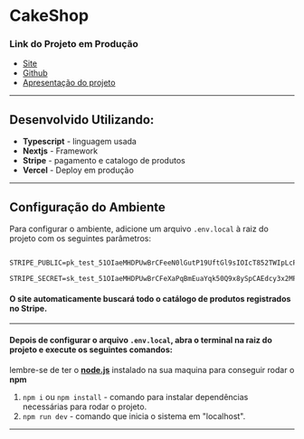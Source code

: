 


# CakeShop
### Link do Projeto em Produção

- [Site](https://cupcake-shop-psi.vercel.app)
- [Github](https://github.com/Jef1-Dev/cupcake)
- [Apresentação do projeto](https://youtu.be/cwgiwhn6xSk)







---
## Desenvolvido Utilizando:
- **Typescript** - linguagem usada
- **Nextjs** - Framework 
- **Stripe** - pagamento e catalogo de produtos
- **Vercel** - Deploy em produção



---
## Configuração do Ambiente
Para configurar o ambiente, adicione um arquivo `.env.local` à raiz do projeto com os seguintes parâmetros:

``` plaintext
    STRIPE_PUBLIC=pk_test_51OIaeMHDPUwBrCFeeN0lGutP19UftGl9sIOIcT852TWIpLcPLSJWKEGwrCG0J3ZnNvhBjjiXcYVffczFgM1ZqSfP00oHL9Qyri
    STRIPE_SECRET=sk_test_51OIaeMHDPUwBrCFeXaPqBmEuaYqk50Q9x8ySpCAEdcy3x2MPtVvKWVuMWBmBmrHcCfI8fvwD8H4aZoilBCFCRxnt00aN5ezOFS

```
#### O site automaticamente buscará todo o catálogo de produtos registrados no Stripe.

---

#### Depois de configurar o arquivo `.env.local`, abra o terminal na raiz do projeto e execute os seguintes comandos:


lembre-se de ter o [**node.js**](https://nodejs.org/en) instalado na sua maquina para conseguir rodar o **npm**


1. `npm i` ou `npm install` - comando para instalar dependências necessárias para rodar o projeto.
2. `npm run dev` - comando que inicia o sistema em "localhost".



---

